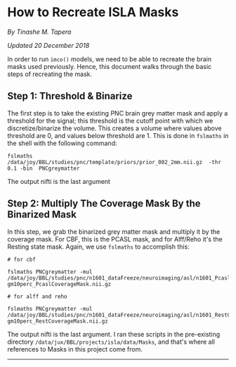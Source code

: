 # How to Recreate ISLA Masks

*By Tinashe M. Tapera*

*Updated 20 December 2018*

In order to run `imco()` models, we need to be able to recreate the brain masks used previously. Hence, this document walks through the basic steps of recreating the mask.

## Step 1: Threshold & Binarize

The first step is to take the existing PNC brain grey matter mask and apply a threshold for the signal; this threshold is the cutoff point with which we discretize/binarize the volume. This creates a volume where values above threshold are 0, and values below threshold are 1. This is done in `fslmaths` in the shell with the following command:

```
fslmaths /data/joy/BBL/studies/pnc/template/priors/prior_002_2mm.nii.gz  -thr 0.1 -bin  PNCgreymatter
```

The output nifti is the last argument

## Step 2: Multiply The Coverage Mask By the Binarized Mask

In this step, we grab the binarized grey matter mask and multiply it by the coverage mask. For CBF, this is the PCASL mask, and for Alff/Reho it's the Resting state mask. Again, we use `fslmaths` to accomplish this:

```
# for cbf

fslmaths PNCgreymatter -mul /data/joy/BBL/studies/pnc/n1601_dataFreeze/neuroimaging/asl/n1601_PcaslCoverageMask.nii.gz  gm10perc_PcaslCoverageMask.nii.gz
```

```
# for alff and reho

fslmaths PNCgreymatter -mul /data/joy/BBL/studies/pnc/n1601_dataFreeze/neuroimaging/asl/n1601_RestCoverageMask_20170509.nii.gz  gm10perc_RestCoverageMask.nii.gz
```

The output nifti is the last argument. I ran these scripts in the pre-existing directory `/data/jux/BBL/projects/isla/data/Masks`, and that's where all references to Masks in this project come from.

------------
